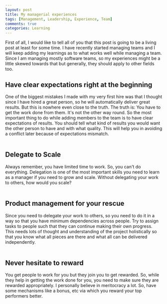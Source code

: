 ```yaml
---
layout: post
title: My managerial experiences
tags: [Management, Leadership, Experience, Team]
comments: true
categories: Learning
---
```


First of all, I would like to tell all of you that this post is going to be a living post at least for some time. I have recently started managing teams and I will keep adding my learnings as to what works well while managing a team.
Since I am managing mostly software teams, so my experiences might be a little skewed towards that but generally, they should apply to other fields too.

## Have clear expectations right at the beginning
One of the biggest mistakes I made with my very first hire was that I thought since I have hired a great person, so he will automatically deliver great results. But this is nowhere even close to the truth. The truth is: You have to get the work done from them. It's not the other way round.
So the most important thing to do while adding members to the team is to have clear expectations of results. You should tell what kind of results you would want the other person to have and with what quality. This will help you in avoiding a conflict later because of expectations mismatch.
\
&nbsp;
## Delegate to Scale
Always remember, you have limited time to work. So, you can't do everything. Delegation is one of the most important skills you need to learn as a manager if you need to grow and scale. Without delegating your work to others, how would you scale?
\
&nbsp;
## Product management for your rescue
Since you need to delegate your work to others, so you need to do it in a way so that you have minimum dependencies across people. Try to assign tasks to people such that they can continue making their own progress. This needs lots of thought and understanding of the project holistically so that you know what all pieces are there and what all can be delivered independently.
\
&nbsp;
## Never hesitate to reward
You get people to work for you but they join you to get rewarded. So, while they help in getting the work done for you, you need to make sure they are rewarded appropriately. I personally believe in meritocracy a lot. So, have some mechanisms like a bonus, etc via which you reward your top performers better. 
